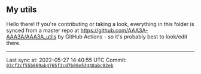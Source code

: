 ## My utils

Hello there! If you're contributing or taking a look, everything in this folder
is synced from a master repo at https://github.com/AAA3A-AAA3A/AAA3A_utils by GitHub Actions -
so it's probably best to look/edit there.

---

Last sync at: 2022-05-27 14:40:55 UTC
Commit: [`03cf2cf55b869ab4765f3cd7b00e53448abc02eb`](https://github.com/AAA3A-AAA3A/AAA3A_utils/commit/03cf2cf55b869ab4765f3cd7b00e53448abc02eb)
